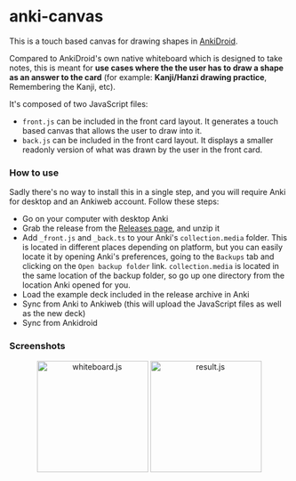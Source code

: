 # anki-canvas

This is a touch based canvas for drawing shapes in [AnkiDroid](https://github.com/ankidroid/Anki-Android).

Compared to AnkiDroid's own native whiteboard which is designed to take notes,
this is meant for **use cases where the the user has to draw a shape as an
answer to the card** (for example: **Kanji/Hanzi drawing practice**,
Remembering the Kanji, etc).

It's composed of two JavaScript files:
 - `front.js` can be included in the front card layout. It generates a touch
   based canvas that allows the user to draw into it.
 - `back.js` can be included in the front card layout. It displays a
   smaller readonly version of what was drawn by the user in the front card.

### How to use

Sadly there's no way to install this in a single step, and you will require
Anki for desktop and an Ankiweb account. Follow these steps:

- Go on your computer with desktop Anki
- Grab the release from the [Releases page](https://github.com/pigoz/anki-canvas/releases/latest), and unzip it
- Add `_front.js` and `_back.ts` to your Anki's `collection.media` folder. This
  is located in different places depending on platform, but you can easily
  locate it by opening Anki's preferences, going to the `Backups` tab and
  clicking on the `Open backup folder` link. `collection.media` is located in
  the same location of the backup folder, so go up one directory from the
  location Anki opened for you.
- Load the example deck included in the release archive in Anki
- Sync from Anki to Ankiweb (this will upload the JavaScript files as well as
  the new deck)
- Sync from Ankidroid

### Screenshots

<p align="center">
  <img src="https://0x0.st/sfK-.png" width="200" title="whiteboard.js">
  <img src="https://0x0.st/sfKH.png" width="200" title="result.js">
</p>
